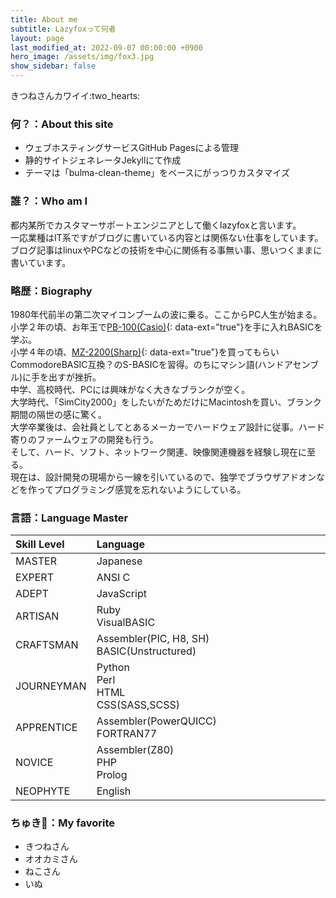 ```yaml
---
title: About me
subtitle: Lazyfoxって何者
layout: page
last_modified_at: 2022-09-07 00:00:00 +0900
hero_image: /assets/img/fox3.jpg
show_sidebar: false
---
```


<div class="content is-large">きつねさんカワイイ:two_hearts:</div>

### 何？：About this site
* ウェブホスティングサービスGitHub Pagesによる管理
* 静的サイトジェネレータJekyllにて作成
* テーマは「bulma-clean-theme」をベースにがっつりカスタマイズ

### 誰？：Who am I
都内某所でカスタマーサポートエンジニアとして働くlazyfoxと言います。  
一応業種はIT系ですがブログに書いている内容とは関係ない仕事をしています。  
ブログ記事はlinuxやPCなどの技術を中心に関係有る事無い事、思いつくままに書いています。

### 略歴：Biography
1980年代前半の第二次マイコンブームの波に乗る。ここからPC人生が始まる。  
小学２年の頃、お年玉で[PB-100(Casio)](https://ja.wikipedia.org/wiki/PB-100){: data-ext="true"}を手に入れBASICを学ぶ。  
小学４年の頃、[MZ-2200(Sharp)](https://ja.wikipedia.org/wiki/MZ-2000#MZ-2200){: data-ext="true"}を買ってもらいCommodoreBASIC互換？のS-BASICを習得。のちにマシン語(ハンドアセンブル)に手を出すが挫折。  
中学、高校時代、PCには興味がなく大きなブランクが空く。  
大学時代、「SimCity2000」をしたいがためだけにMacintoshを買い、ブランク期間の隔世の感に驚く。  
大学卒業後は、会社員としてとあるメーカーでハードウェア設計に従事。ハード寄りのファームウェアの開発も行う。  
そして、ハード、ソフト、ネットワーク関連、映像関連機器を経験し現在に至る。  
現在は、設計開発の現場から一線を引いているので、独学でブラウザアドオンなどを作ってプログラミング感覚を忘れないようにしている。

### 言語：Language Master

| Skill Level | Language　　　　　　　　　　　　　　　　　　　　　|
|:----------- |:--------------------------------------------- |
| MASTER      | Japanese                                      |
| EXPERT      | ANSI C                                        |
| ADEPT       | JavaScript                                    |
| ARTISAN     | Ruby<br>VisualBASIC                           |
| CRAFTSMAN   | Assembler(PIC, H8, SH)<br>BASIC(Unstructured) |
| JOURNEYMAN  | Python<br>Perl<br>HTML<br>CSS(SASS,SCSS)      |
| APPRENTICE  | Assembler(PowerQUICC)<br>FORTRAN77            |
| NOVICE      | Assembler(Z80)<br>PHP<br>Prolog               |
| NEOPHYTE    | English                                       |


### ちゅき:sparkling_heart:：My favorite
* きつねさん
* オオカミさん
* ねこさん
* いぬ
